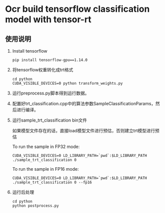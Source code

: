 # Ocr build tensorflow classification model with tensor-rt

## 使用说明

1. Install tensorflow

    ```
    pip install tensorflow-gpu==1.14.0
    ```

2.  将tensorflow权重转化成trt格式

    ```
    cd python
    CUDA_VISIBLE_DEVICES=0 python transform_weights.py
    ```

3.  运行preprocess.py脚本得到运行数据。

4.  配置好trt_classification.cpp中的算法参数SampleClassificationParams，然后进行编译。

5.  运行sample_trt_classification bin文件

    如果模型文件存在的话，直接load模型文件进行预估，否则建立trt模型进行预估

    To run the sample in FP32 mode:
    ```
    CUDA_VISIBLE_DEVICES=0 LD_LIBRARY_PATH=`pwd`:$LD_LIBRARY_PATH ./sample_trt_classification 0
    ```

    To run the sample in FP16 mode:
    ```
    CUDA_VISIBLE_DEVICES=0 LD_LIBRARY_PATH=`pwd`:$LD_LIBRARY_PATH ./sample_trt_classification 0 --fp16
    ```

6.  运行后处理

    ```
    cd python
    python postprocess.py
    ```
